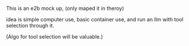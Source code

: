 This is an e2b mock up, (only maped it in theroy) 

idea is simple computer use, basic container use, and run an llm with tool selection through it. 


(Algo for tool selection will be valuable.) 
